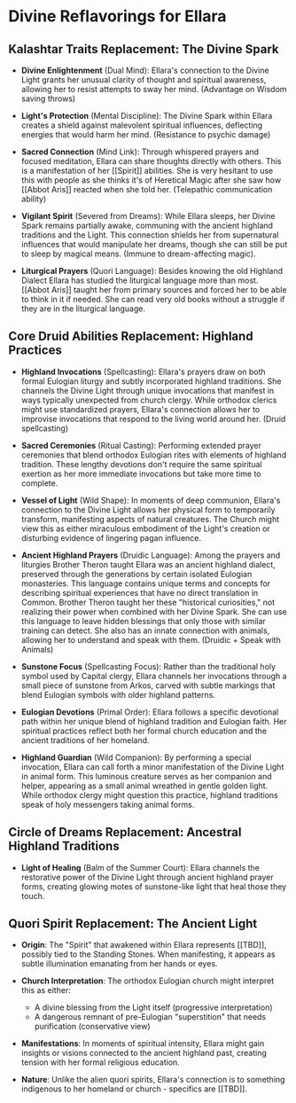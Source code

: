 # Divine Reflavorings for Ellara

## Kalashtar Traits Replacement: The Divine Spark

- **Divine Enlightenment** (Dual Mind): Ellara's connection to the Divine Light grants her unusual clarity of thought and spiritual awareness, allowing her to resist attempts to sway her mind. (Advantage on Wisdom saving throws)

- **Light's Protection** (Mental Discipline): The Divine Spark within Ellara creates a shield against malevolent spiritual influences, deflecting energies that would harm her mind. (Resistance to psychic damage)

- **Sacred Connection** (Mind Link): Through whispered prayers and focused meditation, Ellara can share thoughts directly with others. This is a manifestation of her [[Spirit]] abilities. She is very hesitant to use this with people as she thinks it's of Heretical Magic after she saw how [[Abbot Aris]] reacted when she told her. (Telepathic communication ability)

- **Vigilant Spirit** (Severed from Dreams): While Ellara sleeps, her Divine Spark remains partially awake, communing with the ancient highland traditions and the Light. This connection shields her from supernatural influences that would manipulate her dreams, though she can still be put to sleep by magical means. (Immune to dream-affecting magic). 

- **Liturgical Prayers** (Quori Language): Besides knowing the old Highland Dialect Ellara has studied the liturgical language more than most. [[Abbot Aris]] taught her from primary sources and forced her to be able to think in it if needed. She can read very old books without a struggle if they are in the liturgical language.

## Core Druid Abilities Replacement: Highland Practices

- **Highland Invocations** (Spellcasting): Ellara's prayers draw on both formal Eulogian liturgy and subtly incorporated highland traditions. She channels the Divine Light through unique invocations that manifest in ways typically unexpected from church clergy. While orthodox clerics might use standardized prayers, Ellara's connection allows her to improvise invocations that respond to the living world around her. (Druid spellcasting)

- **Sacred Ceremonies** (Ritual Casting): Performing extended prayer ceremonies that blend orthodox Eulogian rites with elements of highland tradition. These lengthy devotions don't require the same spiritual exertion as her more immediate invocations but take more time to complete.

- **Vessel of Light** (Wild Shape): In moments of deep communion, Ellara's connection to the Divine Light allows her physical form to temporarily transform, manifesting aspects of natural creatures. The Church might view this as either miraculous embodiment of the Light's creation or disturbing evidence of lingering pagan influence.

- **Ancient Highland Prayers** (Druidic Language): Among the prayers and liturgies Brother Theron taught Ellara was an ancient highland dialect, preserved through the generations by certain isolated Eulogian monasteries. This language contains unique terms and concepts for describing spiritual experiences that have no direct translation in Common. Brother Theron taught her these "historical curiosities," not realizing their power when combined with her Divine Spark. She can use this language to leave hidden blessings that only those with similar training can detect. She also has an innate connection with animals, allowing her to understand and speak with them. (Druidic + Speak with Animals)

- **Sunstone Focus** (Spellcasting Focus): Rather than the traditional holy symbol used by Capital clergy, Ellara channels her invocations through a small piece of sunstone from Arkos, carved with subtle markings that blend Eulogian symbols with older highland patterns.

- **Eulogian Devotions** (Primal Order): Ellara follows a specific devotional path within her unique blend of highland tradition and Eulogian faith. Her spiritual practices reflect both her formal church education and the ancient traditions of her homeland.

- **Highland Guardian** (Wild Companion): By performing a special invocation, Ellara can call forth a minor manifestation of the Divine Light in animal form. This luminous creature serves as her companion and helper, appearing as a small animal wreathed in gentle golden light. While orthodox clergy might question this practice, highland traditions speak of holy messengers taking animal forms.
<!-- 
- **Divine Resurgence** (Wild Resurgence): In moments of need, Ellara can draw deeply on her Divine Spark, trading one form of spiritual energy for another. She can channel the energy she would use for physical transformation into additional prayers, or sacrifice a prayer to fuel her transformation abilities.

- **Light's Wrath** (Elemental Fury): When provoked or protecting the innocent, Ellara can channel the Divine Light's more forceful aspects. This manifests either as empowered prayers (cantrips) that reach much further than normal, or as divine energy that infuses her transformed state with additional power. -->

## Circle of Dreams Replacement: Ancestral Highland Traditions

- **Light of Healing** (Balm of the Summer Court): Ellara channels the restorative power of the Divine Light through ancient highland prayer forms, creating glowing motes of sunstone-like light that heal those they touch.

<!-- - **Sanctuary of the Steadfast Light** (Hearth of Moonlight and Shadow): By performing a ritual combining orthodox prayers with subtle highland traditions, Ellara creates a protected space bathed in gentle illumination reminiscent of Arkos' sunstone.

- **Paths of Divine Revelation** (Hidden Paths): Drawing on her spiritual connection, Ellara briefly steps through the veil between physical and divine realms, allowing instantaneous travel as described in certain mystical Eulogian texts.

- **Communion of Souls** (Walker in Dreams): Through deep meditation using techniques taught by Brother Theron (though he may not have realized their full potential), Ellara can reach out to others through dream-like visions.

- **Nature Connection**: Her affinity with plants and animals comes from the highland interpretation of Eulogian teachings - that the Divine Light dwells within all creation and can be accessed through proper spiritual attunement. -->

## Quori Spirit Replacement: The Ancient Light

- **Origin**: The "Spirit" that awakened within Ellara represents [[TBD]], possibly tied to the Standing Stones. When manifesting, it appears as subtle illumination emanating from her hands or eyes.

- **Church Interpretation**: The orthodox Eulogian church might interpret this as either:
  * A divine blessing from the Light itself (progressive interpretation)
  * A dangerous remnant of pre-Eulogian "superstition" that needs purification (conservative view)

- **Manifestations**: In moments of spiritual intensity, Ellara might gain insights or visions connected to the ancient highland past, creating tension with her formal religious education.

- **Nature**: Unlike the alien quori spirits, Ellara's connection is to something indigenous to her homeland or church - specifics are [[TBD]].